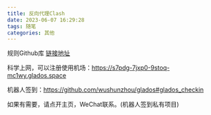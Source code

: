 ```yaml
---
title: 反向代理Clash
date: 2023-06-07 16:29:28
tags: 随笔
categories: 其他
---
```


规则Github库 [链接地址](https://github.com/topics/clash?l=javascript&o=desc&s=updated)

科学上网，可以注册使用机场：https://s7pdg-7jxp0-9stoq-mc1wy.glados.space

机器人签到：https://github.com/wushunzhou/glados#glados_checkin

如果有需要，请点开主页，WeChat联系。(机器人签到私有项目)